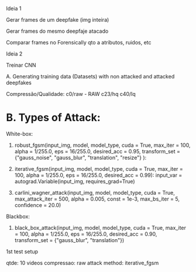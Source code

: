 
Ideia 1

Gerar frames de um deepfake (img inteira)

Gerar frames do mesmo deepfaje atacado

Comparar frames no Forensically qto a atributos, ruidos, etc

Ideia 2

Treinar CNN 

A. Generating training data (Datasets) with non attacked and attacked deepfakes 

Compressão/Qualidade:
c0/raw - RAW
c23/hq
c40/lq



B. Types of Attack:
===================

White-box:

1. robust_fgsm(input_img, model, model_type, cuda = True, 
    max_iter = 100, alpha = 1/255.0, 
    eps = 16/255.0, desired_acc = 0.95,
    transform_set = {"gauss_noise", "gauss_blur", "translation", "resize"}
    ):


 
2. iterative_fgsm(input_img, model, model_type, cuda = True, max_iter = 100, alpha = 1/255.0, eps = 16/255.0, desired_acc = 0.99):
    input_var = autograd.Variable(input_img, requires_grad=True)

3. carlini_wagner_attack(input_img, model, model_type, cuda = True, 
    max_attack_iter = 500, alpha = 0.005, 
    const = 1e-3, max_bs_iter = 5, confidence = 20.0)

Blackbox:

1. black_box_attack(input_img, model, model_type, 
    cuda = True, max_iter = 100, alpha = 1/255.0, 
    eps = 16/255.0, desired_acc = 0.90, 
    transform_set = {"gauss_blur", "translation"})

1st test setup

qtde: 10 videos
compressao: raw
attack method: iterative_fgsm


